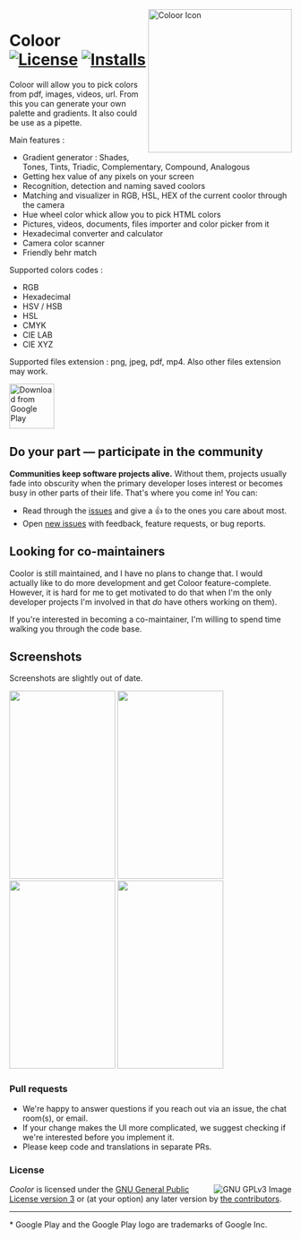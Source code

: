 <img alt="Coloor  Icon" align="right" height="256" src="https://play-lh.googleusercontent.com/DfTKf6OTP4PST-4XXSXtABKb2q3nxKpcGcMmDHEz2XKK1eyriE43XnTA9z07aNsJxsM=s180">

# Coloor <br/>[![License](https://img.shields.io/badge/license-GPL--3.0%2B-bd0000.svg)](COPYING "License: GPL-3.0-or-later") [![Installs](https://img.shields.io/endpoint?color=blue&logo=google-play&logoColor=none&url=https%3A%2F%2Fplayshields.herokuapp.com%2Fplay%3Fi%3Dcom.vvdev.colorpicker%26l%3DInstalls%26m%3D%24installs)](https://play.google.com/store/apps/details?id=com.vvdev.colorpicker)

Coloor will allow you to pick colors from pdf, images, videos, url.
From this you can generate your own palette and gradients. 
It also could be use as a pipette.

Main features : 
* Gradient generator : Shades, Tones, Tints, Triadic, Complementary, Compound, Analogous 
* Getting hex value of any pixels on your screen 
* Recognition, detection and naming saved coolors
* Matching and visualizer in RGB, HSL, HEX of the current coolor through the camera
* Hue wheel color whick allow you to pick HTML colors
* Pictures, videos, documents, files importer and color picker from it
* Hexadecimal converter and calculator 
* Camera color scanner
* Friendly behr match

Supported colors codes : 
* RGB
* Hexadecimal
* HSV / HSB
* HSL
* CMYK 
* CIE LAB
* CIE XYZ 

Supported files extension : 
png, jpeg, pdf, mp4. Also other files extension may work.

[<img src="https://play.google.com/intl/en_us/badges/images/generic/en_badge_web_generic.png" 
      alt="Download from Google Play"
      height="80">](https://play.google.com/store/apps/details?id=com.vvdev.colorpicker)

## Do your part — participate in the community

**Communities keep software projects alive.** Without them, projects usually fade
into obscurity when the primary developer loses interest or becomes busy in
other parts of their life. That's where you come in! You can:

- Read through the [issues] and give a <g-emoji alias="+1" class="emoji" fallback-src="https://assets-cdn.github.com/images/icons/emoji/unicode/1f44d.png" ios-version="6.0">👍</g-emoji> to the ones you care about most.
- Open [new issues] with feedback, feature requests, or bug reports.

## Looking for co-maintainers

Coolor is still maintained, and I have no plans to change that. I would actually like to do more development and get Coloor feature-complete. However, it is hard for me to get motivated to do that when I'm the only developer projects I'm involved in that *do* have others working on them).

If you're interested in becoming a co-maintainer, I'm willing to spend time walking you through the code base.

## Screenshots

Screenshots are slightly out of date.

<img src="https://play-lh.googleusercontent.com/BhIsQqAYVaizwO9_TK4pFC0E7xLkuMFdf4HBHrZSGuQrbrIRl0jBy6vi4WBx4k4o4cc=w2144-h1035" width="189" height="336" /> <img src="https://play-lh.googleusercontent.com/HVtBlwqp8sbJTtj9Tf7nsfMjc91u0PkPXIIyDkr7dFj4JOtanIzFEEzuD_CDpuq74cJ4=w2144-h1035" width="189" height="336" /> <img src="https://play-lh.googleusercontent.com/GcZxHU5YQVbKI3Mr3Dz0E7KHIOW1gWT53I2NX6xv4GpX9f0R4a9n_Q4tlLkRiTjuRs3r=w2144-h1035" width="189" height="336" /> <img src="https://play-lh.googleusercontent.com/D_iMl-s6n9y3U6GcdWlev7XzF9FMaw2zorG4KRrEHfWoo9Xuz2AkYoDCSigSIR5xNxRp=w2144-h1035" width="189" height="336" />

### Pull requests

- We're happy to answer questions if you reach out via an issue, the chat room(s), or email.
- If your change makes the UI more complicated, we suggest checking if we're
    interested before you implement it.
- Please keep code and translations in separate PRs.

### License

[<img src="https://www.gnu.org/graphics/gplv3-127x51.png"
      align="right"
      alt="GNU GPLv3 Image">](http://www.gnu.org/licenses/gpl-3.0.en.html)

*Coolor* is licensed under the [GNU General Public License version 3] or (at your option) any later version by [the contributors].

---

\* Google Play and the Google Play logo are trademarks of Google Inc.

[issues]: https://github.com/KieceDonc/Coloor/issues
[new issues]: https://github.com/KieceDonc/Coloor/issues/new
[GNU General Public License version 3]: https://www.gnu.org/licenses/gpl-3.0.html
[the contributors]: https://github.com/KieceDonc/Coloor/graphs/contributors